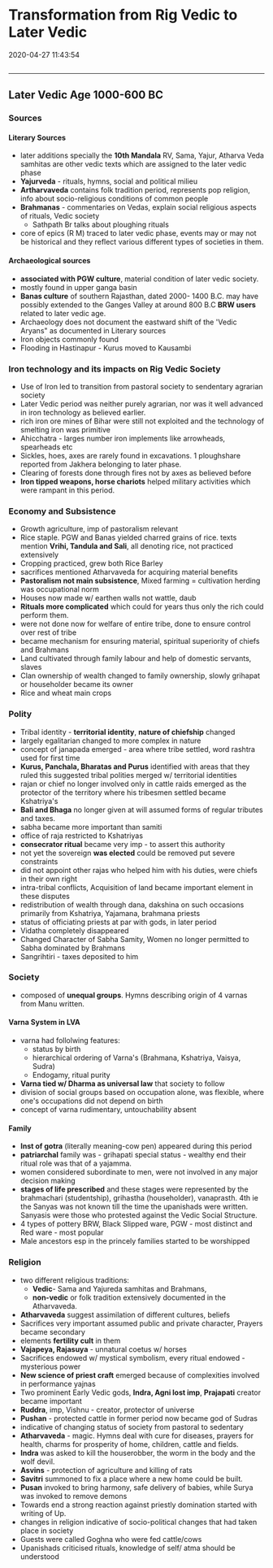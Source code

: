 # Transformation from Rig Vedic to Later Vedic
2020-04-27 11:43:54
```toc
```
---


## Later Vedic Age 1000-600 BC

### Sources

#### Literary Sources 
-   later additions specially the **10th Mandala** RV, Sama, Yajur, Atharva Veda samhitas are other vedic texts which are assigned to the later vedic phase
-   **Yajurveda** - rituals, hymns, social and political milieu
-   **Artharvaveda** contains folk tradition period, represents pop religion, info about socio-religious conditions of common people
-   **Brahmanas** - commentaries on Vedas, explain social religious aspects of rituals, Vedic society
    -   Sathpath Br talks about ploughing rituals
-   core of epics (R M) traced to later vedic phase, events may or may not be historical and they reflect various different types of societies in them.
 
#### Archaeological sources 
-   **associated with PGW culture**, material condition of later vedic society.
-   mostly found in upper ganga basin
-   **Banas culture** of southern Rajasthan, dated 2000- 1400 B.C. may have possibly extended to the Ganges Valley at around 800 B.C **BRW users** related to later vedic age.
-   Archaeology does not document the eastward shift of the 'Vedic Aryans" as documented in Literary sources
-   Iron objects commonly found
-   Flooding in Hastinapur - Kurus moved to Kausambi

### Iron technology and its impacts on Rig Vedic Society

-   Use of Iron led to transition from pastoral society to sendentary agrarian society
-   Later Vedic period was neither purely agrarian, nor was it well advanced in iron technology as believed earlier.
-   rich iron ore mines of Bihar were still not exploited and the technology of smelting iron was primitive
-   Ahicchatra - larges number iron implements like arrowheads, spearheads etc
-   Sickles, hoes, axes are rarely found in excavations. 1 ploughshare reported from Jakhera belonging to later phase.
-   Clearing of forests done through fires not by axes as believed before
-   **Iron tipped weapons, horse chariots** helped military activities which were rampant in this period.
 

### Economy and Subsistence

-   Growth agriculture, imp of pastoralism relevant
-   Rice staple. PGW and Banas yielded charred grains of rice. texts mention **Vrihi, Tandula and Sali**, all denoting rice, not practiced extensively
-   Cropping practiced, grew both Rice Barley
-   sacrifices mentioned Atharvaveda for acquiring material benefits
-   **Pastoralism not main subsistence**, Mixed farming = cultivation herding was occupational norm
-   Houses now made w/ earthen walls not wattle, daub
-   **Rituals more complicated** which could for years thus only the rich could perform them.
-   were not done now for welfare of entire tribe, done to ensure control over rest of tribe
-   became mechanism for ensuring material, spiritual superiority of chiefs and Brahmans
-   Land cultivated through family labour and help of domestic servants, slaves
-   Clan ownership of wealth changed to family ownership, slowly grihapat or householder became its owner
-   Rice and wheat main crops

### Polity 

-   Tribal identity - **territorial identity**, **nature of chiefship** changed
-   largely egalitarian changed to more complex in nature
-   concept of janapada emerged - area where tribe settled, word rashtra used for first time
-   **Kurus, Panchala, Bharatas and Purus** identified with areas that they ruled this suggested tribal polities merged w/ territorial identities
-   rajan or chief no longer involved only in cattle raids emerged as the protector of the territory where his tribesmen settled became Kshatriya's
-   **Bali and Bhaga** no longer given at will assumed forms of regular tributes and taxes.
-   sabha became more important than samiti
-   office of raja restricted to Kshatriyas
-   **consecrator ritual** became very imp - to assert this authority
-   not yet the sovereign **was elected** could be removed put severe constraints 
-   did not appoint other rajas who helped him with his duties, were chiefs in their own right
-   intra-tribal conflicts, Acquisition of land became important element in these disputes
-   redistribution of wealth through dana, dakshina on such occasions primarily from Kshatriya, Yajamana, brahmana priests
-   status of officiating priests at par with gods, in later period
-   Vidatha completely disappeared
-   Changed Character of Sabha Samity, Women no longer permitted to Sabha dominated by Brahmans
-   Sangrihtiri - taxes deposited to him
 

### Society 

-   composed of **unequal groups**. Hymns describing origin of 4 varnas from Manu written.

#### Varna System in LVA
-   varna had follolwing features:
    -   status by birth
    -   hierarchical ordering of Varna's (Brahmana, Kshatriya, Vaisya, Sudra)
    -   Endogamy, ritual purity
-   **Varna tied w/ Dharma as universal law** that society to follow
-   division of social groups based on occupation alone, was flexible, where one's occupations did not depend on birth
-   concept of varna rudimentary, untouchability absent

#### Family 
-   **Inst of gotra** (literally meaning-cow pen) appeared during this period
-   **patriarchal** family was - grihapati special status - wealthy end their ritual role was that of a yajamma.
-   women considered subordinate to men, were not involved in any major decision making
-   **stages of life prescribed** and these stages were represented by the brahmachari (studentship), grihastha (householder), vanaprasth. 4th ie the Sanyas was not known till the time the upanishads were written. Sanyasis were those who protested against the Vedic Social Structure.
-   4 types of pottery BRW, Black Slipped ware, PGW - most distinct and Red ware - most popular
-   Male ancestors esp in the princely families started to be worshipped
 

###  Religion 

-   two different religious traditions:
    -   **Vedic**- Sama and Yajureda samhitas and Brahmans,
    -   **non-vedic** or folk tradition extensively documented in the Atharvaveda.
-   **Atharvaveda** suggest assimilation of different cultures, beliefs
-   Sacrifices very important assumed public and private character, Prayers became secondary
-   elements **fertility cult** in them
-   **Vajapeya, Rajasuya** - unnatural coetus w/ horses
-   Sacrifices endowed w/ mystical symbolism, every ritual endowed - mysterious power
-   **New science of priest craft** emerged because of complexities involved in performance yajnas
-   Two prominent Early Vedic gods, **Indra, Agni lost imp**, **Prajapati** creator became important
-   **Ruddra**, imp, Vishnu - creator, protector of universe
-   **Pushan** - protected cattle in former period now became god of Sudras
-   indicative of changing status of society from pastoral to sedentary
-   **Atharvaveda** - magic. Hymns deal with cure for diseases, prayers for health, charms for prosperity of home, children, cattle and fields.
-   **Indra** was asked to kill the houserobber, the worm in the body and the wolf devil.
-   **Asvins** - protection of agriculture and killing of rats
-   **Savitri** summoned to fix a place where a new home could be built.
-   **Pusan** invoked to bring harmony, safe delivery of babies, while Surya was invoked to remove demons
-   Towards end a strong reaction against priestly domination started with writing of Up.
-   changes in religion indicative of socio-political changes that had taken place in society
-   Guests were called Goghna who were fed cattle/cows
-   Upanishads criticised rituals, knowledge of self/ atma should be understood




